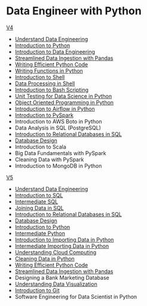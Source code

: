 # Data Engineer with Python

[V4](https://app.datacamp.com/learn/career-tracks/data-engineer?version=4)

- [Understand Data Engineering](./understand_data_engineering/)
- [Introduction to Python](./introduction_to_python/)
- [Introduction to Data Engineering](./introduction_to_data_engineering/)
- [Streamlined Data Ingestion with Pandas](./streamlined_data_ingestion_with_pandas/)
- [Writing Efficient Python Code](./writing_eficient_python_code/)
- [Writing Functions in Python](./writing_functions_in_python/)
- [Introduction to Shell](./introduction_to_shell/)
- [Data Processing in Shell](./data_processing_in_shell/)
- [Introduction to Bash Scripting](./introduction_to_bash_scripting/)
- [Unit Testing for Data Science in Python](./unit_testing_for_data_science_in_python/)
- [Object Oriented Programming in Python](./object_oriented_programming_in_python/)
- [Introduction to Airflow in Python](./introduction_to_airflow_in_python/)
- [Introduction to PySpark](./introduction_to_pyspark/)
- Introduction to AWS Boto in Python
- Data Analysis in SQL (PostgreSQL)
- [Introduction to Relational Databases in SQL](./introduction_to_relational_databases_in_sql/)
- [Database Design](./database_design/)
- Introduction to Scala
- Big Data Fundamentals with PySpark
- Cleaning Data with PySpark
- Introduction to MongoDB in Python



[V5](https://app.datacamp.com/learn/career-tracks/data-engineer?version=5)

- [Understand Data Engineering](./understand_data_engineering/)
- [Introduction to SQL](./introduction_to_sql/)
- [Intermediate SQL](./intermediate_sql/)
- [Joining Data in SQL](./joining_data_in_sql/)
- [Introduction to Relational Databases in SQL](./introduction_to_relational_databases_in_sql/)
- [Database Design](./database_design/)
- [Introduction to Python](./introduction_to_python/)
- [Intermediate Python](./intermediate_python/)
- [Introduction to Importing Data in Python](./introduction_to_importing_data_in_python/)
- [Intermediate Importing Data in Python](./intermediate_importing_data_in_python/)
- [Understanding Cloud Computing](./understanding_cloud_computing/)
- [Cleaning Data in Python](./cleaning_data_in_python/)
- [Writing Efficient Python Code](./writing_eficient_python_code/)
- [Streamlined Data Ingestion with Pandas](./streamlined_data_ingestion_with_pandas/)
- Designing a Bank Marketing Database
- [Understanding Data Visualization](./understanding_data_visualization/)
- [Introduction to Git](./introduction_to_git/)
- Software Engineering for Data Scientist in Python